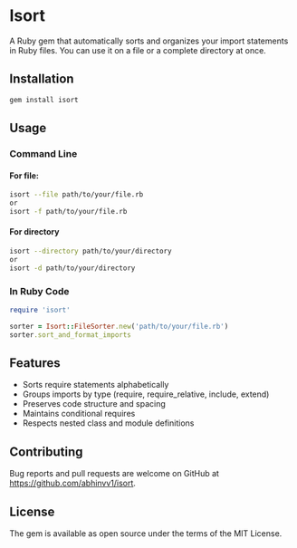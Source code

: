 # Isort

A Ruby gem that automatically sorts and organizes your import statements in Ruby files. You can use it on a file or a complete directory at once.

## Installation

```bash
gem install isort
```

## Usage

### Command Line

#### For file:
```bash
isort --file path/to/your/file.rb
or
isort -f path/to/your/file.rb
```
#### For directory
```bash
isort --directory path/to/your/directory
or
isort -d path/to/your/directory
```

### In Ruby Code

```ruby
require 'isort'

sorter = Isort::FileSorter.new('path/to/your/file.rb')
sorter.sort_and_format_imports
```

## Features

- Sorts require statements alphabetically
- Groups imports by type (require, require_relative, include, extend)
- Preserves code structure and spacing
- Maintains conditional requires
- Respects nested class and module definitions

## Contributing

Bug reports and pull requests are welcome on GitHub at https://github.com/abhinvv1/isort.

## License

The gem is available as open source under the terms of the MIT License.
